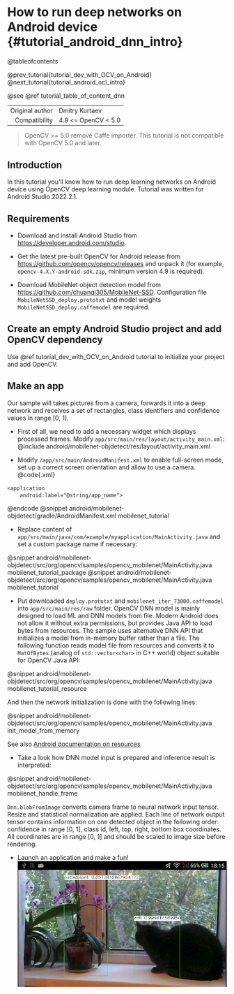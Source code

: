 # How to run deep networks on Android device {#tutorial_android_dnn_intro}

@tableofcontents

@prev_tutorial{tutorial_dev_with_OCV_on_Android}
@next_tutorial{tutorial_android_ocl_intro}

@see @ref tutorial_table_of_content_dnn

|    |                     |
| -: |:--------------------|
| Original author | Dmitry Kurtaev      |
| Compatibility | 4.9 <= OpenCV < 5.0 |
> OpenCV >= 5.0 remove Caffe importer. This tutorial is not compatible with OpenCV 5.0 and later.

## Introduction
In this tutorial you'll know how to run deep learning networks on Android device
using OpenCV deep learning module.
Tutorial was written for Android Studio 2022.2.1.

## Requirements

- Download and install Android Studio from https://developer.android.com/studio.

- Get the latest pre-built OpenCV for Android release from https://github.com/opencv/opencv/releases
and unpack it (for example, `opencv-4.X.Y-android-sdk.zip`, minimum version 4.9 is required).

- Download MobileNet object detection model from https://github.com/chuanqi305/MobileNet-SSD.
Configuration file `MobileNetSSD_deploy.prototxt` and model weights `MobileNetSSD_deploy.caffemodel`
are required.

## Create an empty Android Studio project and add OpenCV dependency

Use @ref tutorial_dev_with_OCV_on_Android tutorial to initialize your project and add OpenCV.

## Make an app

Our sample will takes pictures from a camera, forwards it into a deep network and
receives a set of rectangles, class identifiers and confidence values in range [0, 1].

- First of all, we need to add a necessary widget which displays processed
frames. Modify `app/src/main/res/layout/activity_main.xml`:
@include android/mobilenet-objdetect/res/layout/activity_main.xml

- Modify `/app/src/main/AndroidManifest.xml` to enable full-screen mode, set up
a correct screen orientation and allow to use a camera.
@code{.xml}
<?xml version="1.0" encoding="utf-8"?>
<manifest xmlns:android="http://schemas.android.com/apk/res/android">

    <application
        android:label="@string/app_name">
@endcode
@snippet android/mobilenet-objdetect/gradle/AndroidManifest.xml mobilenet_tutorial

- Replace content of `app/src/main/java/com/example/myapplication/MainActivity.java` and set a custom package name if necessary:

@snippet android/mobilenet-objdetect/src/org/opencv/samples/opencv_mobilenet/MainActivity.java mobilenet_tutorial_package
@snippet android/mobilenet-objdetect/src/org/opencv/samples/opencv_mobilenet/MainActivity.java mobilenet_tutorial

- Put downloaded `deploy.prototxt` and `mobilenet_iter_73000.caffemodel`
into `app/src/main/res/raw` folder. OpenCV DNN model is mainly designed to load ML and DNN models
from file. Modern Android does not allow it without extra permissions, but provides Java API to load
bytes from resources. The sample uses alternative DNN API that initializes a model from in-memory
buffer rather than a file. The following function reads model file from resources and converts it to
`MatOfBytes` (analog of `std::vector<char>` in C++ world) object suitable for OpenCV Java API:

@snippet android/mobilenet-objdetect/src/org/opencv/samples/opencv_mobilenet/MainActivity.java mobilenet_tutorial_resource

And then the network initialization is done with the following lines:

@snippet android/mobilenet-objdetect/src/org/opencv/samples/opencv_mobilenet/MainActivity.java init_model_from_memory

See also [Android documentation on resources](https://developer.android.com/guide/topics/resources/providing-resources.html)

- Take a look how DNN model input is prepared and inference result is interpreted:

@snippet android/mobilenet-objdetect/src/org/opencv/samples/opencv_mobilenet/MainActivity.java mobilenet_handle_frame

`Dnn.blobFromImage` converts camera frame to neural network input tensor. Resize and statistical
normalization are applied. Each line of network output tensor contains information on one detected
object in the following order: confidence in range [0, 1], class id, left, top, right, bottom box
coordinates. All coordinates are in range [0, 1] and should be scaled to image size before rendering.

- Launch an application and make a fun!
![](images/11_demo.jpg)
